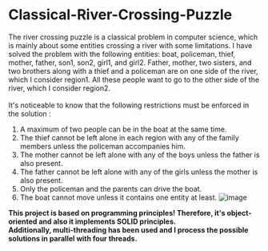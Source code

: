 # Classical-River-Crossing-Puzzle
The river crossing puzzle is a classical problem in computer science, which is mainly about some entities crossing a river with some limitations.
I have solved the problem with the following entities: boat, policeman, thief, mother, father, son1, son2, girl1, and girl2.
Father, mother, two sisters, and two brothers along with a thief and a policeman are on one side of the river, which I consider region1. All these people want to go to the other side of the river, which I consider region2.<br /><br />
It's noticeable to know that the following restrictions must be enforced in the solution :
1. A maximum of two people can be in the boat at the same time.
2. The thief cannot be left alone in each region with any of the family members unless the policeman accompanies him.
3. The mother cannot be left alone with any of the boys unless the father is also present.
4. The father cannot be left alone with any of the girls unless the mother is also present.
5. Only the policeman and the parents can drive the boat.
6. The boat cannot move unless it contains one entity at least.
![image](https://github.com/Zahramalaki/Classical-River-Crossing-Puzzle/assets/120048692/c1e52245-e310-4d27-94ca-e807a5848dcb)

**This project is based on programming principles! Therefore, it's object-oriented and also it implements SOLID principles.**\
**Additionally, multi-threading has been used and I process the possible solutions in parallel with four threads.**
